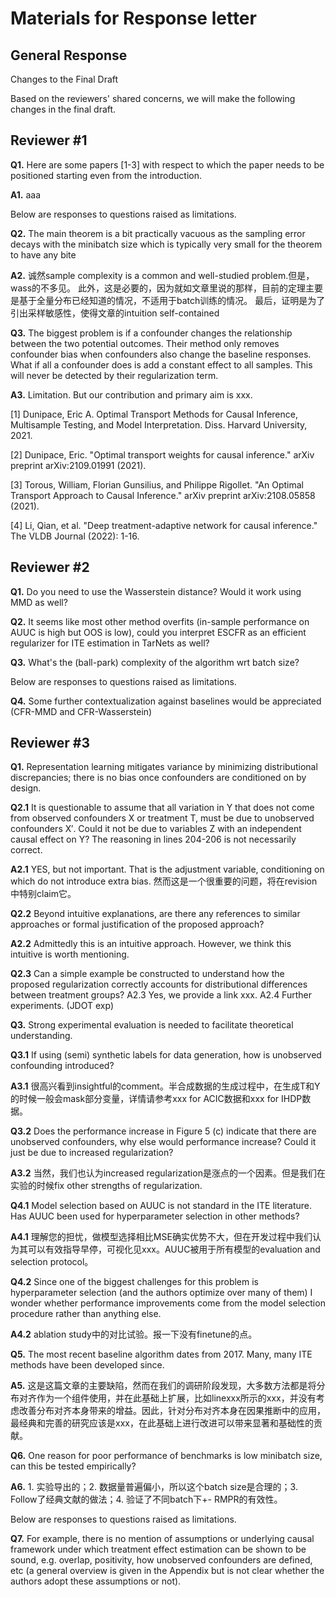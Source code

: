 # Materials for Response letter



## General Response
Changes to the Final Draft

Based on the reviewers' shared concerns, we will make the following changes in the final draft.

## Reviewer #1
**Q1.** Here are some papers [1-3] with respect to which the paper needs to be positioned starting even from the introduction.

**A1.** aaa

Below are responses to questions raised as limitations.

**Q2.** The main theorem is a bit practically vacuous as the sampling error decays with the minibatch size which is typically very small for the theorem to have any bite

**A2.** 诚然sample complexity is a common and well-studied problem.但是，wass的不多见。
此外，这是必要的，因为就如文章里说的那样，目前的定理主要是基于全量分布已经知道的情况，不适用于batch训练的情况。
最后，证明是为了引出采样敏感性，使得文章的intuition self-contained

**Q3.** The biggest problem is if a confounder changes the relationship between the two potential outcomes. Their method only removes confounder bias when confounders also change the baseline responses. What if all a confounder does is add a constant effect to all samples. This will never be detected by their regularization term.

**A3.** Limitation. But our contribution and primary aim is xxx.

[1] Dunipace, Eric A. Optimal Transport Methods for Causal Inference, Multisample Testing, and Model Interpretation. Diss. Harvard University, 2021.

[2] Dunipace, Eric. "Optimal transport weights for causal inference." arXiv preprint arXiv:2109.01991 (2021).

[3] Torous, William, Florian Gunsilius, and Philippe Rigollet. "An Optimal Transport Approach to Causal Inference." arXiv preprint arXiv:2108.05858 (2021).

[4] Li, Qian, et al. "Deep treatment-adaptive network for causal inference." The VLDB Journal (2022): 1-16.

## Reviewer #2

**Q1.** Do you need to use the Wasserstein distance? Would it work using MMD as well? 

**Q2.** It seems like most other method overfits (in-sample performance on AUUC is high but OOS is low), could you interpret ESCFR as an efficient regularizer for ITE estimation in TarNets as well? 

**Q3.** What's the (ball-park) complexity of the algorithm wrt batch size?

Below are responses to questions raised as limitations.

**Q4.** Some further contextualization against baselines would be appreciated (CFR-MMD and CFR-Wasserstein)

## Reviewer #3
**Q1.** Representation learning mitigates variance by minimizing distributional discrepancies; there is no bias once confounders are conditioned on by design.

**Q2.1** It is questionable to assume that all variation in Y that does not come from observed confounders X or treatment T, must be due to unobserved confounders X′. Could it not be due to variables Z with an independent causal effect on Y? The reasoning in lines 204-206 is not necessarily correct.

**A2.1** YES, but not important. That is the adjustment variable, conditioning on which do not introduce extra bias. 然而这是一个很重要的问题，将在revision中特别claim它。

**Q2.2** Beyond intuitive explanations, are there any references to similar approaches or formal justification of the proposed approach? 

**A2.2** Admittedly this is an intuitive approach. However, we think this intuitive is worth mentioning.

**Q2.3** Can a simple example be constructed to understand how the proposed regularization correctly accounts for distributional differences between treatment groups?
A2.3 Yes, we provide a link xxx.
A2.4 Further experiments. (JDOT exp)

**Q3.** Strong experimental evaluation is needed to facilitate theoretical understanding. 

**Q3.1** If using (semi) synthetic labels for data generation, how is unobserved confounding introduced? 

**A3.1** 很高兴看到insightful的comment。半合成数据的生成过程中，在生成T和Y的时候一般会mask部分变量，详情请参考xxx for ACIC数据和xxx for IHDP数据。

**Q3.2** Does the performance increase in Figure 5 (c) indicate that there are unobserved confounders, why else would performance increase? Could it just be due to increased regularization?

**A3.2** 当然，我们也认为increased regularization是涨点的一个因素。但是我们在实验的时候fix other strengths of regularization.

**Q4.1** Model selection based on AUUC is not standard in the ITE literature. Has AUUC been used for hyperparameter selection in other methods?

**A4.1** 理解您的担忧，做模型选择相比MSE确实优势不大，但在开发过程中我们认为其可以有效指导早停，可视化见xxx。AUUC被用于所有模型的evaluation and selection protocol。

**Q4.2** Since one of the biggest challenges for this problem is hyperparameter selection (and the authors optimize over many of them) I wonder whether performance improvements come from the model selection procedure rather than anything else. 

**A4.2** ablation study中的对比试验。报一下没有finetune的点。

**Q5.** The most recent baseline algorithm dates from 2017. Many, many ITE methods have been developed since.

**A5.** 这是这篇文章的主要缺陷，然而在我们的调研阶段发现，大多数方法都是将分布对齐作为一个组件使用，并在此基础上扩展，比如linexxx所示的xxx，并没有考虑改善分布对齐本身带来的增益。因此，针对分布对齐本身在因果推断中的应用，最经典和完善的研究应该是xxx，在此基础上进行改进可以带来显著和基础性的贡献。

**Q6.** One reason for poor performance of benchmarks is low minibatch size, can this be tested empirically?

**A6.**   1. 实验导出的；2. 数据量普遍偏小，所以这个batch size是合理的；3. Follow了经典文献的做法；4. 验证了不同batch下+- RMPR的有效性。

Below are responses to questions raised as limitations.

**Q7.** For example, there is no mention of assumptions or underlying causal framework under which treatment effect estimation can be shown to be sound, e.g. overlap, positivity, how unobserved confounders are defined, etc (a general overview is given in the Appendix but is not clear whether the authors adopt these assumptions or not).

